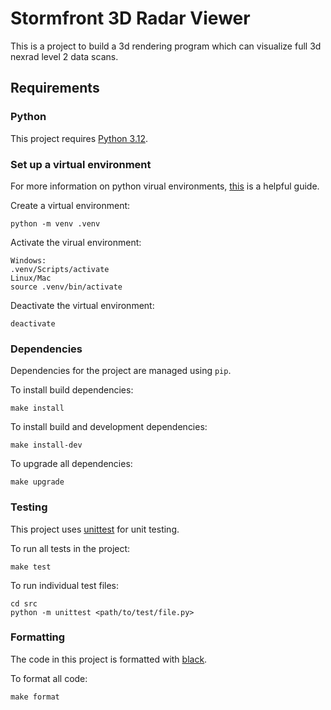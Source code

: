 # Stormfront 3D Radar Viewer

This is a project to build a 3d rendering program which can visualize full 3d nexrad level 2 data scans.

## Requirements

### Python

This project requires [Python 3.12](https://www.python.org/).

### Set up a virtual environment

For more information on python virual environments, [this](https://realpython.com/python-virtual-environments-a-primer/) is a helpful guide.

Create a virtual environment:
```
python -m venv .venv
```
Activate the virual environment:
```
Windows:
.venv/Scripts/activate
Linux/Mac
source .venv/bin/activate
```
Deactivate the virtual environment:
```
deactivate
```
### Dependencies

Dependencies for the project are managed using `pip`.

To install build dependencies:
```
make install
```

To install build and development dependencies:
```
make install-dev
```

To upgrade all dependencies:
```
make upgrade
```

### Testing

This project uses [unittest](https://docs.python.org/3/library/unittest.html) for unit testing.

To run all tests in the project:
```
make test
```

To run individual test files:
```
cd src
python -m unittest <path/to/test/file.py>
```

### Formatting

The code in this project is formatted with [black](https://pypi.org/project/black/#description).

To format all code:
```
make format
```
